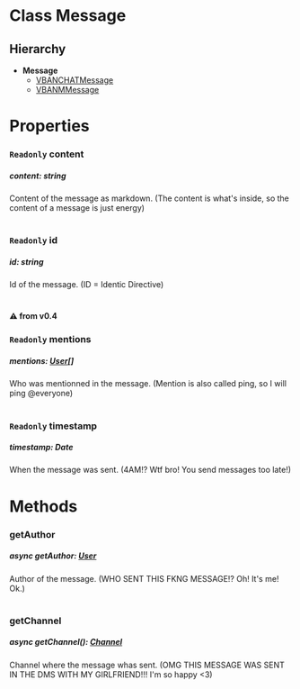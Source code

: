 # **Class Message**

## Hierarchy

-   **Message**
    -   [VBANCHATMessage](/docs/Classes/VBANCHATMessage.md)
    -   [VBANMMessage](/docs/Classes/VBANMMessage.md)

#

# Properties

### `Readonly` **content**

##### content: string

Content of the message as markdown. (The content is what's inside, so the content of a message is just energy)

#

### `Readonly` **id**

##### id: string

Id of the message. (ID = Identic Directive)

#

#### :warning: from v0.4

### `Readonly` **mentions**

##### mentions: [User](/docs/Classes/User.md)[]

Who was mentionned in the message. (Mention is also called ping, so I will ping @everyone)

#

### `Readonly` **timestamp**

##### timestamp: Date

When the message was sent. (4AM!? Wtf bro! You send messages too late!)

#

# Methods

### **getAuthor**

##### async getAuthor: [User](/docs/Classes/User.md)

Author of the message. (WHO SENT THIS FKNG MESSAGE!? Oh! It's me! Ok.)

#

### **getChannel**

##### async getChannel(): [Channel](/docs/Classes/Channel.md)

Channel where the message whas sent. (OMG THIS MESSAGE WAS SENT IN THE DMS WITH MY GIRLFRIEND!!! I'm so happy <3)

#

